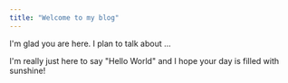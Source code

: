 ```yaml
---
title: "Welcome to my blog"
---
```


I'm glad you are here. I plan to talk about ...

I'm really just here to say "Hello World" and I hope your day is filled with sunshine!
